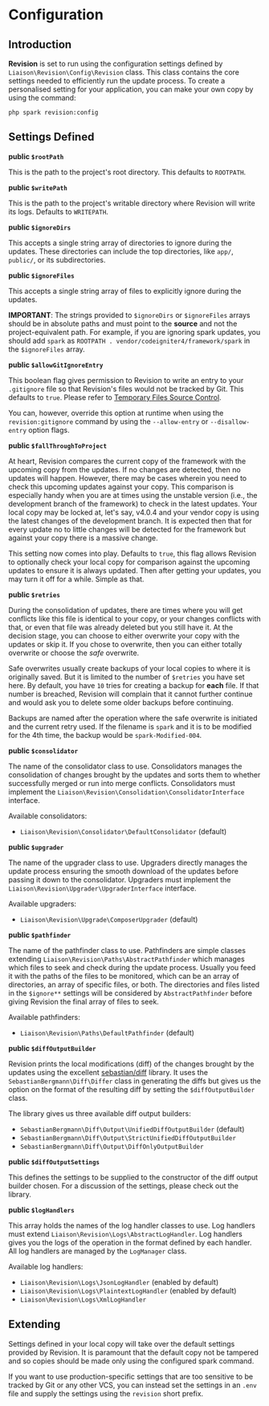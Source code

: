 # Configuration

## Introduction

**Revision** is set to run using the configuration settings defined by `Liaison\Revision\Config\Revision`
class. This class contains the core settings needed to efficiently run the update process. To create a
personalised setting for your application, you can make your own copy by using the command:

    php spark revision:config

## Settings Defined

**public `$rootPath`**

This is the path to the project's root directory. This defaults to `ROOTPATH`.

**public `$writePath`**

This is the path to the project's writable directory where Revision will write its logs.
Defaults to `WRITEPATH`.

**public `$ignoreDirs`**

This accepts a single string array of directories to ignore during the updates. These directories
can include the top directories, like `app/`, `public/`, or its subdirectories.

**public `$ignoreFiles`**

This accepts a single string array of files to explicitly ignore during the updates.

**IMPORTANT**: The strings provided to `$ignoreDirs` or `$ignoreFiles` arrays should be in absolute paths
and must point to the **source** and not the project-equivalent path. For example, if you are ignoring
spark updates, you should add `spark` as `ROOTPATH . vendor/codeigniter4/framework/spark` in the
`$ignoreFiles` array.

**public `$allowGitIgnoreEntry`**

This boolean flag gives permission to Revision to write an entry to your `.gitignore` file so that Revision's
files would not be tracked by Git. This defaults to `true`. Please refer to [Temporary Files Source Control](docs/overview.md#temporary-files-source-control).

You can, however, override this option at runtime when using the `revision:gitignore` command by using the
`--allow-entry` or `--disallow-entry` option flags.

**public `$fallThroughToProject`**

At heart, Revision compares the current copy of the framework with the upcoming copy from the updates. If no
changes are detected, then no updates will happen. However, there may be cases wherein you need to check this
upcoming updates against your copy. This comparison is especially handy when you are at times using the
unstable version (i.e., the development branch of the framework) to check in the latest updates. Your local
copy may be locked at, let's say, v4.0.4 and your vendor copy is using the latest changes of the development
branch. It is expected then that for every update no to little changes will be detected for the framework
but against your copy there is a massive change.

This setting now comes into play. Defaults to `true`, this flag allows Revision to optionally check your local
copy for comparison against the upcoming updates to ensure it is always updated. Then after getting your
updates, you may turn it off for a while. Simple as that.

**public `$retries`**

During the consolidation of updates, there are times where you will get conflicts like this file is identical
to your copy, or your changes conflicts with that, or even that file was already deleted but you still have
it. At the decision stage, you can choose to either overwrite your copy with the updates or skip it. If you
chose to overwrite, then you can either totally overwrite or choose the *safe* overwrite.

Safe overwrites usually create backups of your local copies to where it is originally saved. But it is limited
to the number of `$retries` you have set here. By default, you have `10` tries for creating a backup for
**each** file. If that number is breached, Revision will complain that it cannot further continue and would
ask you to delete some older backups before continuing.

Backups are named after the operation where the safe overwrite is initiated and the current retry used. If the
filename is `spark` and it is to be modified for the 4th time, the backup would be `spark-Modified-004`.

**public `$consolidator`**

The name of the consolidator class to use. Consolidators manages the consolidation of changes
brought by the updates and sorts them to whether successfully merged or run into merge conflicts.
Consolidators must implement the `Liaison\Revision\Consolidation\ConsolidatorInterface` interface.

Available consolidators:
- `Liaison\Revision\Consolidator\DefaultConsolidator` (default)

**public `$upgrader`**

The name of the upgrader class to use. Upgraders directly manages the update process ensuring the smooth
download of the updates before passing it down to the consolidator. Upgraders must implement the
`Liaison\Revision\Upgrader\UpgraderInterface` interface.

Available upgraders:
- `Liaison\Revision\Upgrade\ComposerUpgrader` (default)

**public `$pathfinder`**

The name of the pathfinder class to use. Pathfinders are simple classes extending
`Liaison\Revision\Paths\AbstractPathfinder` which manages which files to seek and check during the update
process. Usually you feed it with the paths of the files to be monitored, which can be an array of
directories, an array of specific files, or both. The directories and files listed in the `$ignore**`
settings will be considered by `AbstractPathfinder` before giving Revision the final array of files to seek.

Available pathfinders:
- `Liaison\Revision\Paths\DefaultPathfinder` (default)

**public `$diffOutputBuilder`**

Revision prints the local modifications (diff) of the changes brought by the updates using the excellent
[sebastian/diff](https://github.com/sebastianbergmann/diff) library. It uses the
`SebastianBergmann\Diff\Differ` class in generating the diffs but gives us the option on the format of the
resulting diff by setting the `$diffOutputBuilder` class.

The library gives us three available diff output builders:
- `SebastianBergmann\Diff\Output\UnifiedDiffOutputBuilder` (default)
- `SebastianBergmann\Diff\Output\StrictUnifiedDiffOutputBuilder`
- `SebastianBergmann\Diff\Output\DiffOnlyOutputBuilder`

**public `$diffOutputSettings`**

This defines the settings to be supplied to the constructor of the diff output builder chosen. For a
discussion of the settings, please check out the library.

**public `$logHandlers`**

This array holds the names of the log handler classes to use. Log handlers must extend
`Liaison\Revision\Logs\AbstractLogHandler`. Log handlers gives you the logs of the operation in the format
defined by each handler. All log handlers are managed by the `LogManager` class.

Available log handlers:
- `Liaison\Revision\Logs\JsonLogHandler` (enabled by default)
- `Liaison\Revision\Logs\PlaintextLogHandler` (enabled by default)
- `Liaison\Revision\Logs\XmlLogHandler`

## Extending

Settings defined in your local copy will take over the default settings provided by Revision. It is paramount
that the default copy not be tampered and so copies should be made only using the configured spark command.

If you want to use production-specific settings that are too sensitive to be tracked by Git or any other VCS,
you can instead set the settings in an `.env` file and supply the settings using the `revision` short prefix.
